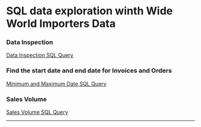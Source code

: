# SQL data exploration winth Wide World Importers Data
### Data Inspection
[Data Inspection SQL Query](WWI_SQL_Queries/Data_Inspection.md)

### Find the start date and end date for Invoices and Orders
[Minimum and Maximum Date SQL Query](https://github.com/Evank2023/Portfolio/blob/WWI/WWI_SQL_Queries/MinMaxDate.md)

### Sales Volume
[Sales Volume SQL Query](WWI_SQL_Queries/SalesVolume.md)

___




